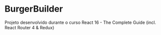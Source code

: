 # BurgerBuilder
Projeto desenvolvido durante o curso React 16 - The Complete Guide (incl. React Router 4 &amp; Redux) 
